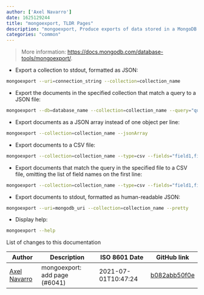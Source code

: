 ```yaml
---
author: ['Axel Navarro']
date: 1625129244
title: "mongoexport, TLDR Pages"
description: "mongoexport, Produce exports of data stored in a MongoDB instance formatted as JSON or CSV."
categories: "common"
---
```

> More information: <https://docs.mongodb.com/database-tools/mongoexport/>.

- Export a collection to stdout, formatted as JSON:

```bash
mongoexport --uri=connection_string --collection=collection_name
```

- Export the documents in the specified collection that match a query to a JSON file:

```bash
mongoexport --db=database_name --collection=collection_name --query="query_object" --out=path/to/file.json
```

- Export documents as a JSON array instead of one object per line:

```bash
mongoexport --collection=collection_name --jsonArray
```

- Export documents to a CSV file:

```bash
mongoexport --collection=collection_name --type=csv --fields="field1,field2,..." --out=path/to/file.csv
```

- Export documents that match the query in the specified file to a CSV file, omitting the list of field names on the first line:

```bash
mongoexport --collection=collection_name --type=csv --fields="field1,field2,..." --queryFile=path/to/file --noHeaderLine --out=path/to/file.csv
```

- Export documents to stdout, formatted as human-readable JSON:

```bash
mongoexport --uri=mongodb_uri --collection=collection_name --pretty
```

- Display help:

```bash
mongoexport --help
```
List of changes to this documentation


Author | Description | ISO 8601 Date | GitHub link
------|-----|-----|-----
[Axel Navarro](mailto:navarroaxel@gmail.com) | mongoexport: add page (#6041) | 2021-07-01T10:47:24 | [b082abb50f0e](https://github.com/tldr-pages/tldr/commit/b082abb50f0e6ea12343e00b9b69f767f82da5bc)

